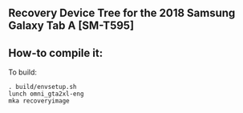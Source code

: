 ## Recovery Device Tree for the 2018 Samsung Galaxy Tab A [SM-T595]

## How-to compile it:

To build:

```
. build/envsetup.sh
lunch omni_gta2xl-eng
mka recoveryimage
```
